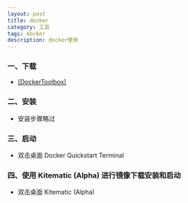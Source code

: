 ```yaml
---
layout: post
title: docker
category: 工具
tags: docker
description: docker使用
---
```


### 一、下载
- [[DockerToolbox]]()  

### 二、安装
- 安装步骤略过

### 三、启动
- 双击桌面 Docker Quickstart Terminal

### 四、使用 Kitematic (Alpha) 进行镜像下载安装和启动
- 双击桌面 Kitematic (Alpha)
